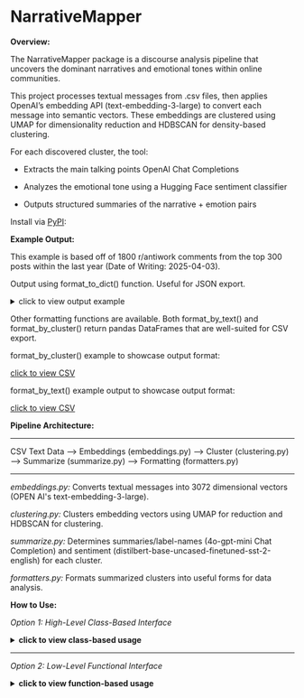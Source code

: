 # NarrativeMapper

**Overview:**

The NarrativeMapper package is a discourse analysis pipeline that uncovers the dominant narratives and emotional tones within online communities.

This project processes textual messages from .csv files, then applies OpenAI’s embedding API (text-embedding-3-large) to convert each message into semantic vectors. These embeddings are clustered using UMAP for dimensionality reduction and HDBSCAN for density-based clustering.

For each discovered cluster, the tool:

- Extracts the main talking points OpenAI Chat Completions

- Analyzes the emotional tone using a Hugging Face sentiment classifier

- Outputs structured summaries of the narrative + emotion pairs

Install via [PyPI](https://pypi.org/project/NarrativeMapper/):

**Example Output:**

This example is based off of 1800 r/antiwork comments from the top 300 posts within the last year (Date of Writing: 2025-04-03). 

Output using format_to_dict() function. Useful for JSON export.

<details>
<summary>click to view output example</summary>

```python
{
    'online_group_name': 'r/antiwork',
    'clusters': [
        {
            'label': 'The core theme of this cluster revolves around frustrations and criticisms of modern job application processes, including exploitative practices, ineffective interviews, and the use of AI and personality tests that often discriminate against neurodiverse individuals.',
            'tone': 'NEGATIVE',
            'comment_count': 74
        },
        {
            'label': 'The core themes of this cluster revolve around the challenges of low wages in the fast food and service industries, the rising cost of living, and the perceived disconnect between corporate profits and employee compensation.',
            'tone': 'NEGATIVE',
            'comment_count': 109
        },
        {
            'label': 'The core theme of this cluster revolves around employee dissatisfaction with workplace policies, management practices, and the struggle for work-life balance, often highlighting issues of wage theft, lack of respect for personal time, and the negative impact of corporate culture on mental health.',
            'tone': 'NEGATIVE',
            'comment_count': 500
        },
        {
            'label': "The core theme of this cluster revolves around the dissatisfaction with traditional work schedules, advocating for shorter workweeks and better work-life balance, while highlighting the negative impact of long hours and inadequate parental leave on individuals' well-being.",
            'tone': 'NEGATIVE',
            'comment_count': 83
        },
        {
            'label': "The core theme of this cluster revolves around workers' struggles for fair wages, unionization, and collective action against corporate exploitation, particularly in the context of Boeing.",
            'tone': 'NEGATIVE',
            'comment_count': 56
        },
        {
            'label': 'The comments primarily express strong criticism of Elon Musk and the corporate culture surrounding wealth accumulation, highlighting issues of exploitation, inequality, and the disconnect between CEOs and their employees.',
            'tone': 'NEGATIVE',
            'comment_count': 50
        },
        {
            'label': 'The core theme of this cluster revolves around the critique of wealth inequality and capitalism, highlighting the exploitation of workers, the concentration of wealth among the elite, and the systemic issues that perpetuate economic disparity and social injustice.',
            'tone': 'NEGATIVE',
            'comment_count': 157
        },
        {
            'label': 'The comments reflect widespread frustration and despair among younger generations regarding financial instability, lack of affordable housing, inadequate retirement planning, and the perception of being exploited in the workforce, often contrasting their struggles with the experiences of older generations.',
            'tone': 'NEGATIVE',
            'comment_count': 92
        }
    ]
}

```

</details>

Other formatting functions are available. Both format_by_text() and format_by_cluster() return pandas DataFrames that are well-suited for CSV export.

format_by_cluster() example to showcase output format:

[click to view CSV](unrelated_to_package/example_outputs/test_2.csv)

format_by_text() example output to showcase output format:

[click to view CSV](unrelated_to_package/example_outputs/test_1.csv)

**Pipeline Architecture:**

----------------------------------------------------------------------------------------------------------------------------

CSV Text Data --> Embeddings (embeddings.py) --> Cluster (clustering.py) --> Summarize (summarize.py)  --> Formatting (formatters.py)

----------------------------------------------------------------------------------------------------------------------------

*embeddings.py:*
Converts textual messages into 3072 dimensional vectors (OPEN AI's text-embedding-3-large).

*clustering.py:*
Clusters embedding vectors using UMAP for reduction and HDBSCAN for clustering.

*summarize.py:*
Determines summaries/label-names (4o-gpt-mini Chat Completion) and sentiment (distilbert-base-uncased-finetuned-sst-2-english) for each cluster. 

*formatters.py:*
Formats summarized clusters into useful forms for data analysis.

**How to Use:**

*Option 1: High-Level Class-Based Interface*

<details>
<summary><strong>click to view class-based usage</strong></summary>

```python
#initialize NarrativeMapper object
mapper = NarrativeMapper("r/antiwork")

#embeds semantic vectors
mapper.load_embeddings("path/to/your/file.csv")

#clustering: n_components, n_neighbors are UMAP variables. min_cluser_size, min_samples are HDBSCAN variables.
mapper.cluster(n_components=20, n_neighbors=20, min_cluster_size=40, min_samples=15)

#summarize each cluster's topic and sentiment
mapper.summarize()

#export in your preferred format
summary_dict = mapper.format_to_dict()
text_df = mapper.format_by_text()
cluster_df = mapper.format_by_cluster()

#saving DataFrames to csv
text_df.to_csv("comments_by_cluster.csv", index=False)
cluster_df.to_csv("cluster_summary.csv", index=False)
```

</details>

---

*Option 2: Low-Level Functional Interface*

<details>
<summary><strong>click to view function-based usage</strong></summary>

```python
#manual control over each step:
embeddings = get_embeddings("path/to/your/file.csv")
cluster_df = cluster_embeddings(embeddings, n_components=20, n_neighbors=20, min_cluster_size=40, min_samples=15)
summary_df = summarize_clusters(cluster_df)

#export/format options
summary_dict = format_to_dict(summary_df, online_group_name="r/antiwork")
text_df = format_by_text(summary_df, online_group_name="r/antiwork")
cluster_df = format_by_cluster(summary_df, online_group_name="r/antiwork")
```

</details>